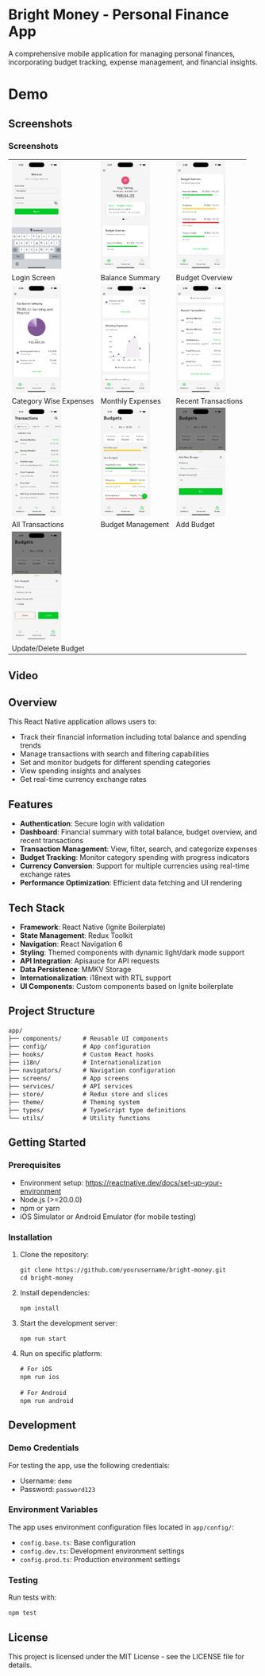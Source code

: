 # Bright Money - Personal Finance App

A comprehensive mobile application for managing personal finances, incorporating budget tracking, expense management, and financial insights.

# Demo

## Screenshots

### Screenshots

|                                                                       |                                                                    |                                                                      |
| --------------------------------------------------------------------- | ------------------------------------------------------------------ | -------------------------------------------------------------------- |
| <img src="./assets/screenshots/login-screen.png" width="100">         | <img src="./assets/screenshots/balance-overview.png" width="100">  | <img src="./assets/screenshots/budget-overview.png" width="100">     |
| Login Screen                                                          | Balance Summary                                                    | Budget Overview                                                      |
| <img src="./assets/screenshots/expense-distribution.png" width="100"> | <img src="./assets/screenshots/monthly-expenses.png" width="100">  | <img src="./assets/screenshots/recent-transactions.png" width="100"> |
| Category Wise Expenses                                                | Monthly Expenses                                                   | Recent Transactions                                                  |
| <img src="./assets/screenshots/all-transactions.png" width="100">     | <img src="./assets/screenshots/budget-management.png" width="100"> | <img src="./assets/screenshots/add-budget.png" width="100">          |
| All Transactions                                                      | Budget Management                                                  | Add Budget                                                           |
| <img src="./assets/screenshots/update-budget.png" width="100">        |                                                                    |                                                                      |
| Update/Delete Budget                                                  |                                                                    |                                                                      |

## Video

## Overview

This React Native application allows users to:

- Track their financial information including total balance and spending trends
- Manage transactions with search and filtering capabilities
- Set and monitor budgets for different spending categories
- View spending insights and analyses
- Get real-time currency exchange rates

## Features

- **Authentication**: Secure login with validation
- **Dashboard**: Financial summary with total balance, budget overview, and recent transactions
- **Transaction Management**: View, filter, search, and categorize expenses
- **Budget Tracking**: Monitor category spending with progress indicators
- **Currency Conversion**: Support for multiple currencies using real-time exchange rates
- **Performance Optimization**: Efficient data fetching and UI rendering

## Tech Stack

- **Framework**: React Native (Ignite Boilerplate)
- **State Management**: Redux Toolkit
- **Navigation**: React Navigation 6
- **Styling**: Themed components with dynamic light/dark mode support
- **API Integration**: Apisauce for API requests
- **Data Persistence**: MMKV Storage
- **Internationalization**: i18next with RTL support
- **UI Components**: Custom components based on Ignite boilerplate

## Project Structure

```
app/
├── components/      # Reusable UI components
├── config/          # App configuration
├── hooks/           # Custom React hooks
├── i18n/            # Internationalization
├── navigators/      # Navigation configuration
├── screens/         # App screens
├── services/        # API services
├── store/           # Redux store and slices
├── theme/           # Theming system
├── types/           # TypeScript type definitions
└── utils/           # Utility functions
```

## Getting Started

### Prerequisites

- Environment setup: https://reactnative.dev/docs/set-up-your-environment
- Node.js (>=20.0.0)
- npm or yarn
- iOS Simulator or Android Emulator (for mobile testing)

### Installation

1. Clone the repository:

   ```
   git clone https://github.com/yourusername/bright-money.git
   cd bright-money
   ```

2. Install dependencies:

   ```
   npm install
   ```

3. Start the development server:

   ```
   npm run start
   ```

4. Run on specific platform:

   ```
   # For iOS
   npm run ios

   # For Android
   npm run android
   ```

## Development

### Demo Credentials

For testing the app, use the following credentials:

- Username: `demo`
- Password: `password123`

### Environment Variables

The app uses environment configuration files located in `app/config/`:

- `config.base.ts`: Base configuration
- `config.dev.ts`: Development environment settings
- `config.prod.ts`: Production environment settings

### Testing

Run tests with:

```
npm test
```

## License

This project is licensed under the MIT License - see the LICENSE file for details.
